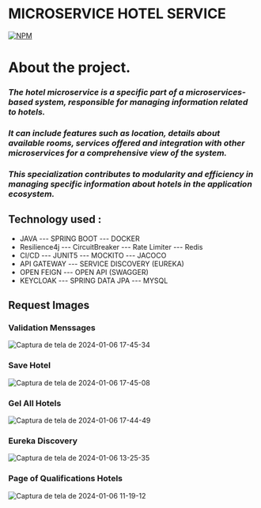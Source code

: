 # MICROSERVICE HOTEL SERVICE

[![NPM](https://img.shields.io/npm/l/react)](https://github.com/JoelMaciel/Product-Catalog/blob/readm/LICENCE)

# About the project.

### *The hotel microservice is a specific part of a microservices-based system, responsible for managing information related to hotels.*
### *It can include features such as location, details about available rooms, services offered and integration with other microservices for a comprehensive view of the system.*
### *This specialization contributes to modularity and efficiency in managing specific information about hotels in the application ecosystem.*

## Technology used :
-  JAVA ---  SPRING BOOT ---  DOCKER 
-  Resilience4j --- CircuitBreaker --- Rate Limiter --- Redis
-  CI/CD --- JUNIT5 ---  MOCKITO --- JACOCO
-  API GATEWAY ---  SERVICE DISCOVERY (EUREKA)
-  OPEN FEIGN --- OPEN API (SWAGGER)
-  KEYCLOAK --- SPRING DATA JPA --- MYSQL


## Request Images

### Validation Menssages
![Captura de tela de 2024-01-06 17-45-34](https://github.com/JoelMaciel/KAF-USER-SERVICE/assets/77079093/889af549-0fff-460a-a4db-f88d0c8e3855)
### Save Hotel
![Captura de tela de 2024-01-06 17-45-08](https://github.com/JoelMaciel/KAF-USER-SERVICE/assets/77079093/20acbc34-fdc5-4b5b-be2b-7be714d2f483)

### Gel All Hotels
![Captura de tela de 2024-01-06 17-44-49](https://github.com/JoelMaciel/KAF-USER-SERVICE/assets/77079093/3024ae2c-f2c3-49bb-a01b-4706e0daace6)

### Eureka Discovery
![Captura de tela de 2024-01-06 13-25-35](https://github.com/JoelMaciel/KAF-USER-SERVICE/assets/77079093/9d2a41f9-9492-4159-b031-376cf110aac4)

### Page of Qualifications Hotels
![Captura de tela de 2024-01-06 11-19-12](https://github.com/JoelMaciel/KAF-USER-SERVICE/assets/77079093/ec9a9e84-34c3-4c89-b51e-6822dc1718a1)

